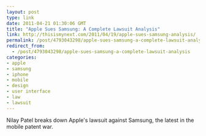 ```yaml
---
layout: post
type: link
date: 2011-04-21 01:30:06 GMT
title: "Apple Sues Samsung: A Complete Lawsuit Analysis"
link: http://thisismynext.com/2011/04/19/apple-sues-samsung-analysis/
permalink: /post/4793043298/apple-sues-samsung-a-complete-lawsuit-analysis
redirect_from: 
  - /post/4793043298/apple-sues-samsung-a-complete-lawsuit-analysis
categories:
- apple
- samsung
- iphone
- mobile
- design
- user interface
- law
- lawsuit
---
```

Nilay Patel breaks down Apple's lawsuit against Samsung, the latest in the mobile patent war.